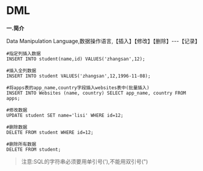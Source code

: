 # DML
							
**一.简介**

Data Manipulation Language,数据操作语言,【插入】【修改】【删除】---【记录】
	
```
#指定列插入数据
INSERT INTO student(name,id) VALUES('zhangsan',12);

#插入全列数据
INSERT INTO student VALUES('zhangsan',12,1996-11-08);

#将apps表的app_name,country字段插入websites表中(批量插入)
INSERT INTO Websites (name, country) SELECT app_name, country FROM apps;

#修改数据	
UPDATE student SET name='lisi' WHERE id=12;

#删除数据	
DELETE FROM student WHERE id=12;

#删除所有数据
DELETE FROM student;
```

>注意:SQL的字符串必须要用单引号('),不能用双引号(")